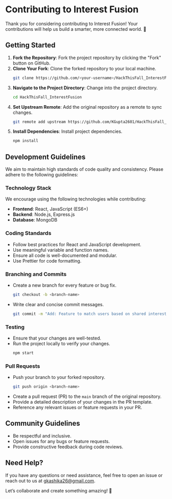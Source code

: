 # Contributing to Interest Fusion

Thank you for considering contributing to Interest Fusion! Your contributions will help us build a smarter, more connected world. 🚀

## Getting Started

1. **Fork the Repository**: Fork the project repository by clicking the "Fork" button on GitHub.
2. **Clone Your Fork**: Clone the forked repository to your local machine.
   ```bash
   git clone https://github.com/<your-username>/HackThisFall_InterestFusion.git
   ```
3. **Navigate to the Project Directory**: Change into the project directory.
   ```bash
   cd HackThisFall_InterestFusion
   ```
4. **Set Upstream Remote**: Add the original repository as a remote to sync changes.
   ```bash
   git remote add upstream https://github.com/KGupta2601/HackThisFall_InterestFusion.git
   ```
5. **Install Dependencies**: Install project dependencies.
   ```bash
   npm install
   ```

## Development Guidelines

We aim to maintain high standards of code quality and consistency. Please adhere to the following guidelines:

### Technology Stack
We encourage using the following technologies while contributing:
- **Frontend**: React, JavaScript (ES6+)
- **Backend**: Node.js, Express.js
- **Database**: MongoDB

### Coding Standards
- Follow best practices for React and JavaScript development.
- Use meaningful variable and function names.
- Ensure all code is well-documented and modular.
- Use Prettier for code formatting.

### Branching and Commits
- Create a new branch for every feature or bug fix.
  ```bash
  git checkout -b <branch-name>
  ```
- Write clear and concise commit messages.
  ```bash
  git commit -m "Add: Feature to match users based on shared interests"
  ```

### Testing
- Ensure that your changes are well-tested.
- Run the project locally to verify your changes.
  ```bash
  npm start
  ```

### Pull Requests
- Push your branch to your forked repository.
  ```bash
  git push origin <branch-name>
  ```
- Create a pull request (PR) to the `main` branch of the original repository.
- Provide a detailed description of your changes in the PR template.
- Reference any relevant issues or feature requests in your PR.

## Community Guidelines
- Be respectful and inclusive.
- Open issues for any bugs or feature requests.
- Provide constructive feedback during code reviews.

## Need Help?
If you have any questions or need assistance, feel free to open an issue or reach out to us at [gkashika26@gmail.com](mailto:gkashika26@gmail.com).

Let’s collaborate and create something amazing! 🌟
